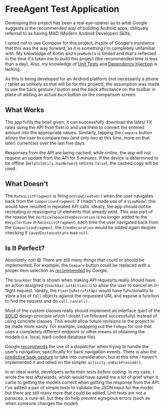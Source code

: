# FreeAgent Test Application

Developing this project has been a real eye-opener as to what Google suggests is the recommended way of building Android apps; obliquely referred to as having MAD (Modern Android Developer) Skills.

I opted *not* to use Compose for this project, inspite of Google's insistance that this was the way forward, as it is something I'm completely unfamiliar with.  My knowledge of Kotlin and `ViewModel`s is limited and that's reflected in the time it's taken me to build this project (the recommended time is less than a day).  Also, my knowledge of [Unit Tests](https://developer.android.com/training/testing) and [Dependency Injection](https://developer.android.com/training/dependency-injection) is lacking.

As this is being developed for an Android platform (not necessarily a phone / tablet as unlikely as that will be for this project), the assumption was made to use the back gesture / button and the back affordance on the toolbar in place of adding an actual `Back` button on the comparison screen.

## What Works

The app fufils the brief given; it can successfully download the latest FX rates using the API from fixer.io and use them to convert the entered amount into the appropriate values.  Similarly, tapping the `Compare` button allows the user to compare two (and only two at this time, more on that later) currencies over the last five days.

Responses from the API are being cached; while online, the app will not request an update from the API for *5 minutes*.  If the device is determined to be offline (`HelpfulUtils.hasNetwork` returns `false`), the cached copy will be used.

## What Doesn't

The `RatesListFragment` is firing `onViewCreated()` when the user navigates back from the `ComparisonFragment`.  If I hadn't made use of a `ViewModel` this would have resulted in repeated API calls.  Ideally, the app should not be recreating or reassigning UI elements that already exist.  This was part of the reason the `VerticalSpaceItemDecoration` is no longer added to the `RecyclerView` in `RatesListFragment`; each time the user navigated back from the `ComparisonFragment`, the `ItemDecoration` would be added again despite checking if `SavedInstanceState` was `null`.

## Is It Perfect?

Absolutely not!  :sweat_smile:  There are still many things that could or should be implemented.  For example, the `Compare` button could be replaced with a proper item selection as [recommended](https://developer.android.com/develop/ui/views/layout/recyclerview-custom#select) by Google.

The `Snackbar` that is shown when making API requesrts really should have an action assigned (`Snackbar.setAction()`) to allow the user to cancel an in-flight request.  Ideally, the `FixerIoRetrofitApi` would have functionality to store a list of `Call` objects against the requested URL and expose a function to find the request and do `call.cancel()`.

Most of the custom classes really should implement an interface (part of the [SOLID](https://www.freecodecamp.org/news/solid-principles-explained-in-plain-english/) design principle which I doubt I've followed successfully) instead of using concrete classes.  This would allow future revisions to the project to be made more easily.  For example, swapping out the `FxRepo` for one that uses a completely different endpoint or other means of obtaining the models (i.e. local, hard-coded database file).

Google [recommends](https://developer.android.com/guide/navigation/navigation-custom-back) the use of a dispatcher when trying to handle the user's navigation, specifically for back navigation events.  There is also the [predictive back gesture](https://developer.android.com/guide/navigation/predictive-back-gesture) to take into consideration, but at this time I haven't implemented it and relied on the simpler `activity.onBackPressed()`.

In an ideal world, developers write their tests *before* coding.  In my case, I wrote the test afterwards, which would have saved me a lot of grief when it came to getting the models correct when getting the response from the API.  I've added a pair of simple tests to validate the JSON input for the model, but there are still many more that could be added.  Unit tests are not a panacea, a cure-all, but they do help prevent egregious errors (such as when someone changes the model).
